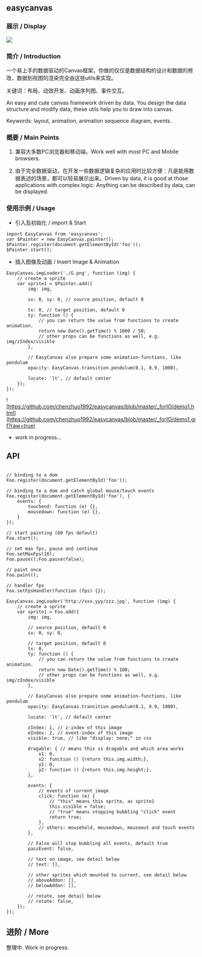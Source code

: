 ## easycanvas

### 展示 / Display 

![](https://github.com/chenzhuo1992/easycanvas/blob/master/_forIO/display.gif?raw=true)

### 简介 / Introduction

一个易上手的数据驱动的Canvas框架。你做的仅仅是数据结构的设计和数据的修改，数据到视图的渲染完全由这些utils来实现。

关键词：布局、动效开发、动画序列图、事件交互。

An easy and cute canvas framework driven by data. You design the data structure and modify data, these utils help you to draw into canvas.

Keywords: layout, animation, animation sequence diagram, events.

### 概要 / Main Points

1. 兼容大多数PC浏览器和移动端。Work well with most PC and Mobile browsers.

2. 由于完全数据驱动，在开发一些数据逻辑复杂的应用时比较方便：凡是能用数据表述的场景，都可以轻易展示出来。Driven by data, it is good at those applications with complex logic: Anything can be described by data, can be displayed.

### 使用示例 / Usage

- 引入及初始化 / import & Start

```
import EasyCanvas from 'easycanvas';
var $Painter = new EasyCanvas.painter();
$Painter.register(document.getElementById('foo'));
$Painter.start();
```

- 插入图像及动画 / Insert Image & Animation

```
EasyCanvas.imgLoader('./G.png', function (img) {
    // create a sprite
    var sprite1 = $Painter.add({
        img: img,

        sx: 0, sy: 0, // source position, default 0

        tx: 0, // target position, default 0
        ty: function () {
            // you can return the value from functions to create animation.
            return new Date().getTime() % 1000 / 50;
            // other props can be functions as well, e.g. img/zIndex/visible
        },

        // EasyCanvas also prepare some animation-functions, like pendulum
        opacity: EasyCanvas.transition.pendulum(0.1, 0.9, 1000),

        locate: 'lt', // default center
    });
});
```

![https://github.com/chenzhuo1992/easycanvas/blob/master/_forIO/demo1.html](https://github.com/chenzhuo1992/easycanvas/blob/master/_forIO/demo1.gif?raw=true)

- work in progress...

## API

```

// binding to a dom
Foo.register(document.getElementById('foo'));

// binding to a dom and catch global mouse/touch events
Foo.register(document.getElementById('foo'), {
    events: {
        touchend: function (e) {},
        mousedown: function (e) {},
    }
});

// start painting (60 fps default)
Foo.start();

// set max fps, pause and continue
Foo.setMaxFps(16);
Foo.pause();Foo.pause(false);

// paint once
Foo.paint();

// handler fps
Foo.setFpsHandler(function (fps) {});

EasyCanvas.imgLoader('http://xxx.yyy/zzz.jpg', function (img) {
    // create a sprite
    var sprite1 = Foo.add({
        img: img,

        // source position, default 0
        sx: 0, sy: 0,

        // target position, default 0
        tx: 0,
        ty: function () {
            // you can return the value from functions to create animation.
            return new Date().getTime() % 100;
            // other props can be functions as well, e.g. img/zIndex/visible
        },

        // EasyCanvas also prepare some animation-functions, like pendulum
        opacity: EasyCanvas.transition.pendulum(0.1, 0.9, 1000),
        
        locate: 'lt', // default center

        zIndex: 1, // z-index of this image
        eIndex: 2, // event-index of this image
        visible: true, // like "display: none;" in css

        dragable: { // means this is dragable and which area works
            x1: 0,
            x2: function () {return this.img.width;},
            y1: 0,
            y2: function () {return this.img.height;},
        },

        events: {
            // events of current image
            click: function (e) {
                // "this" means this sprite, as sprite1
                this.visible = false;
                // "true" means stopping bubbling "click" event
                return true;
            },
            // others: mousehold, mousedown, mouseout and touch events
        },

        // False will stop bubbling all events, default true
        passEvent: false,

        // text on image, see detail below
        // text: [],

        // other sprites which mounted to current, see detail below
        // aboveAddon: [],
        // belowAddon: [],

        // rotate, see detail below
        // rotate: false,
    });
});

```

## 进阶 / More

整理中. Work in progress.

